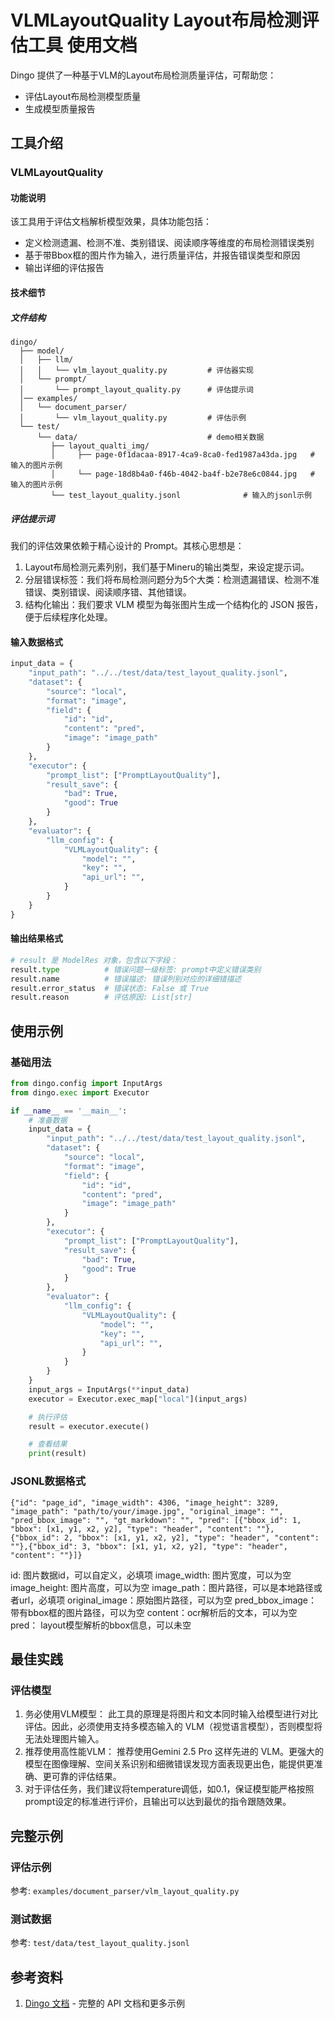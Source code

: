 # VLMLayoutQuality Layout布局检测评估工具 使用文档

Dingo 提供了一种基于VLM的Layout布局检测质量评估，可帮助您：
- 评估Layout布局检测模型质量
- 生成模型质量报告

## 工具介绍

### VLMLayoutQuality

#### 功能说明
该工具用于评估文档解析模型效果，具体功能包括：
- 定义检测遗漏、检测不准、类别错误、阅读顺序等维度的布局检测错误类别
- 基于带Bbox框的图片作为输入，进行质量评估，并报告错误类型和原因
- 输出详细的评估报告

#### 技术细节
##### 文件结构

```
dingo/
  ├── model/
  │   ├── llm/
  │   │   └── vlm_layout_quality.py         # 评估器实现
  │   └── prompt/
  │       └── prompt_layout_quality.py      # 评估提示词
  │── examples/
  │   └── document_parser/
  │       └── vlm_layout_quality.py         # 评估示例
  └── test/
      └── data/                             # demo相关数据
         ├── layout_qualti_img/
         │     ├── page-0f1dacaa-8917-4ca9-8ca0-fed1987a43da.jpg   # 输入的图片示例
         │     └── page-18d8b4a0-f46b-4042-ba4f-b2e78e6c0844.jpg   # 输入的图片示例
         └── test_layout_quality.jsonl              # 输入的jsonl示例
```

##### 评估提示词
我们的评估效果依赖于精心设计的 Prompt。其核心思想是：

1. Layout布局检测元素列别，我们基于Mineru的输出类型，来设定提示词。
2. 分层错误标签：我们将布局检测问题分为5个大类：检测遗漏错误、检测不准错误、类别错误、阅读顺序错、其他错误。
3. 结构化输出：我们要求 VLM 模型为每张图片生成一个结构化的 JSON 报告，便于后续程序化处理。


#### 输入数据格式

```python
input_data = {
    "input_path": "../../test/data/test_layout_quality.jsonl",
    "dataset": {
        "source": "local",
        "format": "image",
        "field": {
            "id": "id",
            "content": "pred",
            "image": "image_path"
        }
    },
    "executor": {
        "prompt_list": ["PromptLayoutQuality"],
        "result_save": {
            "bad": True,
            "good": True
        }
    },
    "evaluator": {
        "llm_config": {
            "VLMLayoutQuality": {
                "model": "",
                "key": "",
                "api_url": "",
            }
        }
    }
}
```

#### 输出结果格式

```python
# result 是 ModelRes 对象，包含以下字段：
result.type          # 错误问题一级标签: prompt中定义错误类别
result.name          # 错误描述: 错误列别对应的详细错描述
result.error_status  # 错误状态: False 或 True
result.reason        # 评估原因: List[str]
```


## 使用示例

### 基础用法

```python
from dingo.config import InputArgs
from dingo.exec import Executor

if __name__ == '__main__':
    # 准备数据
    input_data = {
        "input_path": "../../test/data/test_layout_quality.jsonl",
        "dataset": {
            "source": "local",
            "format": "image",
            "field": {
                "id": "id",
                "content": "pred",
                "image": "image_path"
            }
        },
        "executor": {
            "prompt_list": ["PromptLayoutQuality"],
            "result_save": {
                "bad": True,
                "good": True
            }
        },
        "evaluator": {
            "llm_config": {
                "VLMLayoutQuality": {
                    "model": "",
                    "key": "",
                    "api_url": "",
                }
            }
        }
    }
    input_args = InputArgs(**input_data)
    executor = Executor.exec_map["local"](input_args)

    # 执行评估
    result = executor.execute()

    # 查看结果
    print(result)
```

### JSONL数据格式

```jsonl
{"id": "page_id", "image_width": 4306, "image_height": 3289, "image_path": "path/to/your/image.jpg", "original_image": "", "pred_bbox_image": "", "gt_markdown": "", "pred": [{"bbox_id": 1, "bbox": [x1, y1, x2, y2], "type": "header", "content": ""}, {"bbox_id": 2, "bbox": [x1, y1, x2, y2], "type": "header", "content": ""},{"bbox_id": 3, "bbox": [x1, y1, x2, y2], "type": "header", "content": ""}]}
```
id: 图片数据id，可以自定义，必填项
image_width: 图片宽度，可以为空
image_height: 图片高度，可以为空
image_path：图片路径，可以是本地路径或者url，必填项
original_image：原始图片路径，可以为空
pred_bbox_image：带有bbox框的图片路径，可以为空
content：ocr解析后的文本，可以为空
pred： layout模型解析的bbox信息，可以未空


## 最佳实践
### 评估模型
1. 务必使用VLM模型：
此工具的原理是将图片和文本同时输入给模型进行对比评估。因此，必须使用支持多模态输入的 VLM（视觉语言模型），否则模型将无法处理图片输入。
2. 推荐使用高性能VLM：
推荐使用Gemini 2.5 Pro 这样先进的 VLM。更强大的模型在图像理解、空间关系识别和细微错误发现方面表现更出色，能提供更准确、更可靠的评估结果。
3. 对于评估任务，我们建议将temperature调低，如0.1，保证模型能严格按照prompt设定的标准进行评价，且输出可以达到最优的指令跟随效果。

## 完整示例

### 评估示例
参考: `examples/document_parser/vlm_layout_quality.py`

### 测试数据
参考: `test/data/test_layout_quality.jsonl`


## 参考资料

1. [Dingo 文档](https://deepwiki.com/MigoXLab/dingo) - 完整的 API 文档和更多示例
